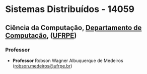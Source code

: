 # Sistemas Distribuídos - 14059


## Ciência da Computação, [Departamento de Computação](http://dc.ufrpe.br), ([UFRPE](http://www.ufrpe.br))

### Professor

- **Professor** Robson Wagner Albuquerque de Medeiros ([robson.medeiros@ufrpe.br](mailto:robson.medeiros@ufrpe.br))
